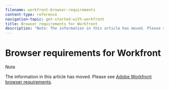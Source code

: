 ```yaml
---
filename: workfront-browser-requirements
content-type: reference
navigation-topic: get-started-with-workfront
title: Browser requirements for Workfront
description: "Note: The information in this article has moved. Please see Adobe Workfront browser requirements."
---
```


# Browser requirements for Workfront

>[!NOTE]
>
>The information in this article has moved. Please see [Adobe Workfront browser requirements](../../workfront-basics/workfront-browser-requirements.md).

